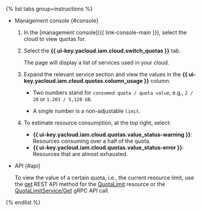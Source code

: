 {% list tabs group=instructions %}

- Management console {#console}

  1. In the [management console]({{ link-console-main }}), select the cloud to view quotas for.
  1. Select the **{{ ui-key.yacloud.iam.cloud.switch_quotas }}** tab.
     
     The page will display a list of services used in your cloud.
  
  1. Expand the relevant service section and view the values in the **{{ ui-key.yacloud.iam.cloud.quotas.column_usage }}** column.
  
     * Two numbers stand for `consumed quota / quota value`, e.g., `2 / 20` or `1.203 / 5,120 GB`.

     * A single number is a non-adjustable `limit`.

  1. To estimate resource consumption, at the top right, select:
     * **{{ ui-key.yacloud.iam.cloud.quotas.value_status-warning }}**: Resources consuming over a half of the quota.
     * **{{ ui-key.yacloud.iam.cloud.quotas.value_status-error }}**: Resources that are almost exhausted.


- API {#api}

  To view the value of a certain quota, i.e., the current resource limit, use the [get](../../quota-manager/api-ref/QuotaLimit/get.md) REST API method for the [QuotaLimit](../api-ref/QuotaLimit/) resource or the [QuotaLimitService/Get](../../quota-manager/api-ref/grpc/QuotaLimit/get.md) gRPC API call.

{% endlist %}